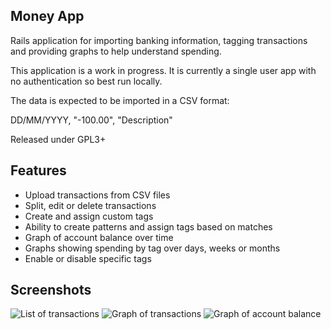 Money App
---------

Rails application for importing banking information, tagging transactions
and providing graphs to help understand spending.

This application is a work in progress. It is currently a single user app
with no authentication so best run locally.

The data is expected to be imported in a CSV format:

DD/MM/YYYY, "-100.00", "Description"

Released under GPL3+

Features
--------

* Upload transactions from CSV files
* Split, edit or delete transactions
* Create and assign custom tags
* Ability to create patterns and assign tags based on matches
* Graph of account balance over time
* Graphs showing spending by tag over days, weeks or months
* Enable or disable specific tags

Screenshots
-----------

![List of transactions](https://raw.github.com/simoncoggins/money/master/transaction-list.jpg)
![Graph of transactions](https://raw.github.com/simoncoggins/money/master/transaction-graph.jpg)
![Graph of account balance](https://raw.github.com/simoncoggins/money/master/balance-graph.jpg)

